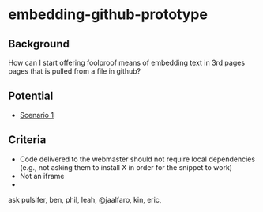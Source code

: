 embedding-github-prototype
==========================

## Background 
 
How can I start offering foolproof means of embedding text in 3rd pages pages that is pulled from a file in github?  

## Potential
* [Scenario 1](https://github.com/gbinal/embedding-github-prototype/blob/master/scenario_1.md)

## Criteria
* Code delivered to the webmaster should not require local dependencies (e.g., not asking them to install X in order for the snippet to work)
* Not an iframe
* 



ask pulsifer, ben, phil, leah, @jaalfaro, kin, eric,

